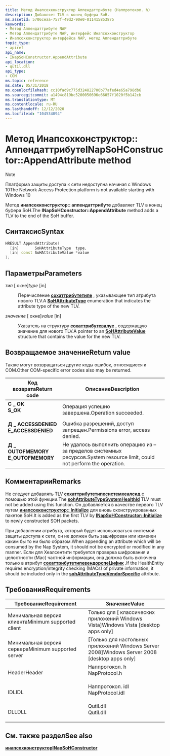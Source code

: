 ```yaml
---
title: Метод Инапсохконструктор Аппендаттрибуте (Наппротокол. h)
description: Добавляет TLV в конец буфера SoH.
ms.assetid: 5706ceaa-757f-49d2-90e0-011415853875
keywords:
- Метод Аппендаттрибуте NAP
- Метод Аппендаттрибуте NAP, интерфейс Инапсохконструктор
- Инапсохконструктор интерфейса NAP, метод Аппендаттрибуте
topic_type:
- apiref
api_name:
- INapSoHConstructor.AppendAttribute
api_location:
- qutil.dll
api_type:
- COM
ms.topic: reference
ms.date: 05/31/2018
ms.openlocfilehash: cc10fad9c775d324822700b77afed4e65a798db6
ms.sourcegitcommit: a1494c819bc5200050696e66057f1020f5b142cb
ms.translationtype: MT
ms.contentlocale: ru-RU
ms.lasthandoff: 12/12/2020
ms.locfileid: "104534094"
---
```

# <a name="inapsohconstructorappendattribute-method"></a><span data-ttu-id="eea8c-106">Метод Инапсохконструктор:: Аппендаттрибуте</span><span class="sxs-lookup"><span data-stu-id="eea8c-106">INapSoHConstructor::AppendAttribute method</span></span>

> [!Note]  
> <span data-ttu-id="eea8c-107">Платформа защиты доступа к сети недоступна начиная с Windows 10</span><span class="sxs-lookup"><span data-stu-id="eea8c-107">The Network Access Protection platform is not available starting with Windows 10</span></span>

 

<span data-ttu-id="eea8c-108">Метод **инапсохконструктор:: аппендаттрибуте** добавляет TLV в конец буфера SoH.</span><span class="sxs-lookup"><span data-stu-id="eea8c-108">The **INapSoHConstructor::AppendAttribute** method adds a TLV to the end of the SoH buffer.</span></span>

## <a name="syntax"></a><span data-ttu-id="eea8c-109">Синтаксис</span><span class="sxs-lookup"><span data-stu-id="eea8c-109">Syntax</span></span>


```C++
HRESULT AppendAttribute(
  [in]       SoHAttributeType  type,
  [in] const SoHAttributeValue *value
);
```



## <a name="parameters"></a><span data-ttu-id="eea8c-110">Параметры</span><span class="sxs-lookup"><span data-stu-id="eea8c-110">Parameters</span></span>

<dl> <dt>

<span data-ttu-id="eea8c-111">*тип* \[ окне\]</span><span class="sxs-lookup"><span data-stu-id="eea8c-111">*type* \[in\]</span></span>
</dt> <dd>

<span data-ttu-id="eea8c-112">Перечисление [**сохаттрибутетипе**](sohattributetype-enum.md) , указывающее тип атрибута нового TLV.</span><span class="sxs-lookup"><span data-stu-id="eea8c-112">A [**SoHAttributeType**](sohattributetype-enum.md) enumeration that indicates the attribute type of the new TLV.</span></span>

</dd> <dt>

<span data-ttu-id="eea8c-113">*значение* \[ окне\]</span><span class="sxs-lookup"><span data-stu-id="eea8c-113">*value* \[in\]</span></span>
</dt> <dd>

<span data-ttu-id="eea8c-114">Указатель на структуру [**сохаттрибутевалуе**](sohattributevalue-union.md) , содержащую значение для нового TLV.</span><span class="sxs-lookup"><span data-stu-id="eea8c-114">A pointer to an [**SoHAttributeValue**](sohattributevalue-union.md) structure that contains the value for the new TLV.</span></span>

</dd> </dl>

## <a name="return-value"></a><span data-ttu-id="eea8c-115">Возвращаемое значение</span><span class="sxs-lookup"><span data-stu-id="eea8c-115">Return value</span></span>

<span data-ttu-id="eea8c-116">Также могут возвращаться другие коды ошибок, относящиеся к COM.</span><span class="sxs-lookup"><span data-stu-id="eea8c-116">Other COM-specific error codes also may be returned.</span></span>



| <span data-ttu-id="eea8c-117">Код возврата</span><span class="sxs-lookup"><span data-stu-id="eea8c-117">Return code</span></span>                                                                                     | <span data-ttu-id="eea8c-118">Описание</span><span class="sxs-lookup"><span data-stu-id="eea8c-118">Description</span></span>                                                        |
|-------------------------------------------------------------------------------------------------|--------------------------------------------------------------------|
| <dl> <span data-ttu-id="eea8c-119"><dt>**С \_ ОК**</dt></span><span class="sxs-lookup"><span data-stu-id="eea8c-119"><dt>**S\_OK** </dt></span></span> </dl>           | <span data-ttu-id="eea8c-120">Операция успешно завершена.</span><span class="sxs-lookup"><span data-stu-id="eea8c-120">Operation succeeded.</span></span><br/>                                    |
| <dl> <span data-ttu-id="eea8c-121"><dt>**Д \_ ACCESSDENIED**</dt></span><span class="sxs-lookup"><span data-stu-id="eea8c-121"><dt>**E\_ACCESSDENIED** </dt></span></span> </dl> | <span data-ttu-id="eea8c-122">Ошибка разрешений, доступ запрещен.</span><span class="sxs-lookup"><span data-stu-id="eea8c-122">Permissions error, access denied.</span></span><br/>                       |
| <dl> <span data-ttu-id="eea8c-123"><dt>**Д \_ OUTOFMEMORY**</dt></span><span class="sxs-lookup"><span data-stu-id="eea8c-123"><dt>**E\_OUTOFMEMORY** </dt></span></span> </dl>  | <span data-ttu-id="eea8c-124">Не удалось выполнить операцию из – за пределов системных ресурсов.</span><span class="sxs-lookup"><span data-stu-id="eea8c-124">System resource limit, could not perform the operation.</span></span><br/> |



 

## <a name="remarks"></a><span data-ttu-id="eea8c-125">Комментарии</span><span class="sxs-lookup"><span data-stu-id="eea8c-125">Remarks</span></span>

<span data-ttu-id="eea8c-126">Не следует добавлять TLV [**сохаттрибутетипесистемхеалсид**](sohattributetype-enum.md) с помощью этой функции.</span><span class="sxs-lookup"><span data-stu-id="eea8c-126">The [**sohAttributeTypeSystemHealthId**](sohattributetype-enum.md) TLV must not be added using this function.</span></span> <span data-ttu-id="eea8c-127">Он добавляется в качестве первого TLV путем [**инапсохконструктор:: Initialize**](inapsohconstructor-initialize-method.md) для вновь сконструированных пакетов SoH.</span><span class="sxs-lookup"><span data-stu-id="eea8c-127">It is added as the first TLV by [**INapSoHConstructor::Initialize**](inapsohconstructor-initialize-method.md) to newly constructed SOH packets.</span></span>

<span data-ttu-id="eea8c-128">При добавлении атрибута, который будет использоваться системой защиты доступа к сети, он не должен быть зашифрован или изменен каким бы то ни было образом.</span><span class="sxs-lookup"><span data-stu-id="eea8c-128">When appending an attribute which will be consumed by the Nap System, it should not be encrypted or modified in any manner.</span></span> <span data-ttu-id="eea8c-129">Если для Хеалсентити требуется проверка шифрования и целостности (Mac) частной информации, она должна быть включена только в атрибут [**сохаттрибутетипевендорспеЦифик**](sohattributetype-enum.md) .</span><span class="sxs-lookup"><span data-stu-id="eea8c-129">If the HealthEntity requires encryption/integrity checking (MACs) of private information, it should be included only in the [**sohAttributeTypeVendorSpecific**](sohattributetype-enum.md) attribute.</span></span>

## <a name="requirements"></a><span data-ttu-id="eea8c-130">Требования</span><span class="sxs-lookup"><span data-stu-id="eea8c-130">Requirements</span></span>



| <span data-ttu-id="eea8c-131">Требование</span><span class="sxs-lookup"><span data-stu-id="eea8c-131">Requirement</span></span> | <span data-ttu-id="eea8c-132">Значение</span><span class="sxs-lookup"><span data-stu-id="eea8c-132">Value</span></span> |
|-------------------------------------|--------------------------------------------------------------------------------------------|
| <span data-ttu-id="eea8c-133">Минимальная версия клиента</span><span class="sxs-lookup"><span data-stu-id="eea8c-133">Minimum supported client</span></span><br/> | <span data-ttu-id="eea8c-134">Только для \[ классических приложений Windows Vista\]</span><span class="sxs-lookup"><span data-stu-id="eea8c-134">Windows Vista \[desktop apps only\]</span></span><br/>                                             |
| <span data-ttu-id="eea8c-135">Минимальная версия сервера</span><span class="sxs-lookup"><span data-stu-id="eea8c-135">Minimum supported server</span></span><br/> | <span data-ttu-id="eea8c-136">\[Только для настольных приложений Windows Server 2008\]</span><span class="sxs-lookup"><span data-stu-id="eea8c-136">Windows Server 2008 \[desktop apps only\]</span></span><br/>                                       |
| <span data-ttu-id="eea8c-137">Header</span><span class="sxs-lookup"><span data-stu-id="eea8c-137">Header</span></span><br/>                   | <dl> <span data-ttu-id="eea8c-138"><dt>Наппротокол. h</dt></span><span class="sxs-lookup"><span data-stu-id="eea8c-138"><dt>NapProtocol.h</dt></span></span> </dl>   |
| <span data-ttu-id="eea8c-139">IDL</span><span class="sxs-lookup"><span data-stu-id="eea8c-139">IDL</span></span><br/>                      | <dl> <span data-ttu-id="eea8c-140"><dt>Наппротокол. idl</dt></span><span class="sxs-lookup"><span data-stu-id="eea8c-140"><dt>NapProtocol.idl</dt></span></span> </dl> |
| <span data-ttu-id="eea8c-141">DLL</span><span class="sxs-lookup"><span data-stu-id="eea8c-141">DLL</span></span><br/>                      | <dl> <span data-ttu-id="eea8c-142"><dt>Qutil.dll</dt></span><span class="sxs-lookup"><span data-stu-id="eea8c-142"><dt>Qutil.dll</dt></span></span> </dl>       |



## <a name="see-also"></a><span data-ttu-id="eea8c-143">См. также раздел</span><span class="sxs-lookup"><span data-stu-id="eea8c-143">See also</span></span>

<dl> <dt>

[<span data-ttu-id="eea8c-144">**инапсохконструктор**</span><span class="sxs-lookup"><span data-stu-id="eea8c-144">**INapSoHConstructor**</span></span>](inapsohconstructor.md)
</dt> </dl>

 

 





